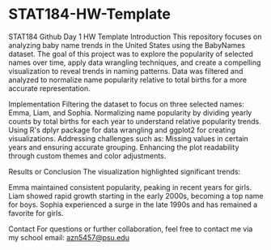 # STAT184-HW-Template
 STAT184 Github Day 1 HW Template
Introduction
This repository focuses on analyzing baby name trends in the United States using the BabyNames dataset. The goal of this project was to explore the popularity of selected names over time, apply data wrangling techniques, and create a compelling visualization to reveal trends in naming patterns. Data was filtered and analyzed to normalize name popularity relative to total births for a more accurate representation.

Implementation
Filtering the dataset to focus on three selected names: Emma, Liam, and Sophia.
Normalizing name popularity by dividing yearly counts by total births for each year to understand relative popularity trends.
Using R's dplyr package for data wrangling and ggplot2 for creating visualizations.
Addressing challenges such as:
Missing values in certain years and ensuring accurate grouping.
Enhancing the plot readability through custom themes and color adjustments.

Results or Conclusion
The visualization highlighted significant trends:

Emma maintained consistent popularity, peaking in recent years for girls.
Liam showed rapid growth starting in the early 2000s, becoming a top name for boys.
Sophia experienced a surge in the late 1990s and has remained a favorite for girls.

Contact
For questions or further collaboration, feel free to contact me via my school email: azn5457@psu.edu
